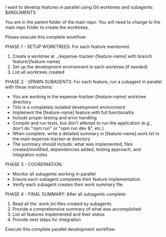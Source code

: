 I want to develop features in parallel using Git worktrees and subagents: $ARGUMENTS

You are in the parent folder of the main repo. You will need to change to the main repo
folder to create the worktrees.

Please execute this complete workflow:

PHASE 1 - SETUP WORKTREES:
For each feature mentioned:
1. Create a worktree at ../expense-tracker-[feature-name] with branch feature/[feature-name]
2. Set up the development environment in each worktree (if needed)
3. List all worktrees created

PHASE 2 - SPAWN SUBAGENTS:
For each feature, run a subagent in parallel with these instructions:
- You are working in the expense-tracker-[feature-name] worktree directory
- This is a completely isolated development environment
- Implement the [feature-name] feature with full functionality
- Include proper testing and error handling
- Compile and run tests, but don't attempt to run the application (e.g., don't do "npm run" or "npm run dev &", etc.) 
- When complete, write a detailed summary in [feature-name].work.txt in the main expense-tracker-ai directory
- The summary should include: what was implemented, files created/modified, dependencies added, testing approach, and integration notes

PHASE 3 - COORDINATION:
- Monitor all subagents working in parallel
- Ensure each subagent completes their feature implementation
- Verify each subagent creates their work summary file

PHASE 4 - FINAL SUMMARY:
After all subagents complete:
1. Read all the .work.txt files created by subagents
2. Provide a comprehensive summary of what was accomplished
3. List all features implemented and their status
4. Provide next steps for integration

Execute this complete parallel development workflow.
